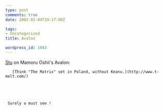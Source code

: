 ```yaml
---
type: post
comments: true
date: 2002-02-04T19:17:00Z

tags:
- Uncategorized
title: Avalon

wordpress_id: 1043
---
```


[Stu](http://www.t-melt.com) on Mamoru Oshii's Avalon:
  


  

       [Think "The Matrix" set in Poland, without Keanu.](http://www.t-melt.com/)
  


  

     Surely a must see !
  


